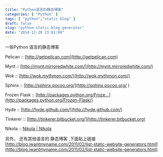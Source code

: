 ```yaml
---
title: "Python语言的静态博客"
categories: [ "Python" ]
tags: [ "python","static blog" ]
draft: false
slug: "python-static-blog-generator"
date: "2014-12-20 23:01:00"
---
```


一些Python 语言的静态博客


<!--more-->


Pelican :: [http://getpelican.com](http://getpelican.com)

Mynt :: [http://mynt.mirroredwhite.com/](http://mynt.mirroredwhite.com/)

Wok :: [http://wok.mythmon.com/](http://wok.mythmon.com/)

Sphinx :: [http://sphinx.pocoo.org/](http://sphinx.pocoo.org/ ) 

Frozen Flask :: [http://packages.python.org/Froze...](http://packages.python.org/Frozen-Flask/)

Hyde :: [http://hyde.github.com/](http://hyde.github.com/)

Tinkerer :: [http://tinkerer.bitbucket.org/](http://tinkerer.bitbucket.org)

Nikola :: [Nikola | Nikola](http://nikola.ralsina.com.ar/)

另外， 还有其他语言的 静态博客 ,下面贴上链接
[http://blog.iwantmyname.com/2011/02/list-static-website-generators.html](http://blog.iwantmyname.com/2011/02/list-static-website-generators.html)